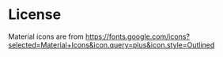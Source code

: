 # License
Material icons are from https://fonts.google.com/icons?selected=Material+Icons&icon.query=plus&icon.style=Outlined